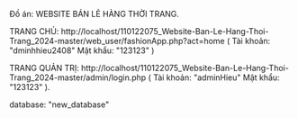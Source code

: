 Đồ án: WEBSITE BÁN LẺ HÀNG THỜI TRANG.

TRANG CHỦ: http://localhost/110122075_Website-Ban-Le-Hang-Thoi-Trang_2024-master/web_user/fashionApp.php?act=home ( Tài khoản: "dminhhieu2408" Mật khẩu: "123123" )

TRANG QUẢN TRỊ: http://localhost/110122075_Website-Ban-Le-Hang-Thoi-Trang_2024-master/admin/login.php ( Tài khoản: "adminHieu" Mật khẩu: "123123" ).

database: "new_database"
